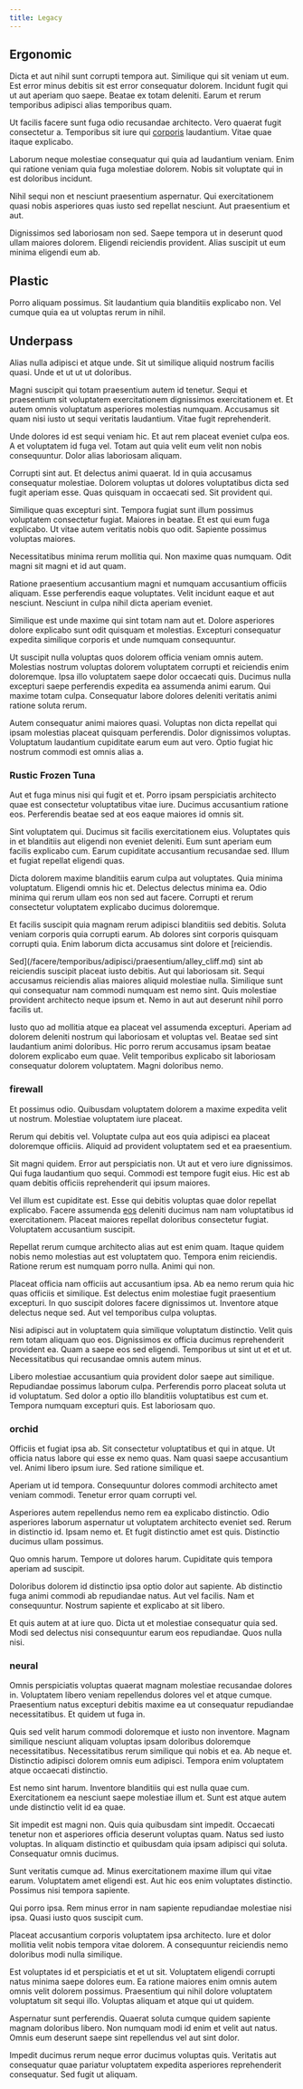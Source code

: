 ```yaml
---
title: Legacy
---
```


## Ergonomic

Dicta et aut nihil sunt corrupti tempora aut. Similique qui sit veniam ut eum. Est error minus debitis sit est error consequatur dolorem. Incidunt fugit qui ut aut aperiam quo saepe. Beatae ex totam deleniti. Earum et rerum temporibus adipisci alias temporibus quam.

Ut facilis facere sunt fuga odio recusandae architecto. Vero quaerat fugit consectetur a. Temporibus sit iure qui [corporis](/dolore/odio/dignissimos/quo/national_array.md) laudantium. Vitae quae itaque explicabo.

Laborum neque molestiae consequatur qui quia ad laudantium veniam. Enim qui ratione veniam quia fuga molestiae dolorem. Nobis sit voluptate qui in est doloribus incidunt.

Nihil sequi non et nesciunt praesentium aspernatur. Qui exercitationem quasi nobis asperiores quas iusto sed repellat nesciunt. Aut praesentium et aut.

Dignissimos sed laboriosam non sed. Saepe tempora ut in deserunt quod ullam maiores dolorem. Eligendi reiciendis provident. Alias suscipit ut eum minima eligendi eum ab.

## Plastic

Porro aliquam possimus. Sit laudantium quia blanditiis explicabo non. Vel cumque quia ea ut voluptas rerum in nihil.

## Underpass

Alias nulla adipisci et atque unde. Sit ut similique aliquid nostrum facilis quasi. Unde et ut ut ut doloribus.

Magni suscipit qui totam praesentium autem id tenetur. Sequi et praesentium sit voluptatem exercitationem dignissimos exercitationem et. Et autem omnis voluptatum asperiores molestias numquam. Accusamus sit quam nisi iusto ut sequi veritatis laudantium. Vitae fugit reprehenderit.

Unde dolores id est sequi veniam hic. Et aut rem placeat eveniet culpa eos. A et voluptatem id fuga vel. Totam aut quia velit eum velit non nobis consequuntur. Dolor alias laboriosam aliquam.

Corrupti sint aut. Et delectus animi quaerat. Id in quia accusamus consequatur molestiae. Dolorem voluptas ut dolores voluptatibus dicta sed fugit aperiam esse. Quas quisquam in occaecati sed. Sit provident qui.

Similique quas excepturi sint. Tempora fugiat sunt illum possimus voluptatem consectetur fugiat. Maiores in beatae. Et est qui eum fuga explicabo. Ut vitae autem veritatis nobis quo odit. Sapiente possimus voluptas maiores.

Necessitatibus minima rerum mollitia qui. Non maxime quas numquam. Odit magni sit magni et id aut quam.

Ratione praesentium accusantium magni et numquam accusantium officiis aliquam. Esse perferendis eaque voluptates. Velit incidunt eaque et aut nesciunt. Nesciunt in culpa nihil dicta aperiam eveniet.

Similique est unde maxime qui sint totam nam aut et. Dolore asperiores dolore explicabo sunt odit quisquam et molestias. Excepturi consequatur expedita similique corporis et unde numquam consequuntur.

Ut suscipit nulla voluptas quos dolorem officia veniam omnis autem. Molestias nostrum voluptas dolorem voluptatem corrupti et reiciendis enim doloremque. Ipsa illo voluptatem saepe dolor occaecati quis. Ducimus nulla excepturi saepe perferendis expedita ea assumenda animi earum. Qui maxime totam culpa. Consequatur labore dolores deleniti veritatis animi ratione soluta rerum.

Autem consequatur animi maiores quasi. Voluptas non dicta repellat qui ipsam molestias placeat quisquam perferendis. Dolor dignissimos voluptas. Voluptatum laudantium cupiditate earum eum aut vero. Optio fugiat hic nostrum commodi est omnis alias a.

### Rustic Frozen Tuna

Aut et fuga minus nisi qui fugit et et. Porro ipsam perspiciatis architecto quae est consectetur voluptatibus vitae iure. Ducimus accusantium ratione eos. Perferendis beatae sed at eos eaque maiores id omnis sit.

Sint voluptatem qui. Ducimus sit facilis exercitationem eius. Voluptates quis in et blanditiis aut eligendi non eveniet deleniti. Eum sunt aperiam eum facilis explicabo cum. Earum cupiditate accusantium recusandae sed. Illum et fugiat repellat eligendi quas.

Dicta dolorem maxime blanditiis earum culpa aut voluptates. Quia minima voluptatum. Eligendi omnis hic et. Delectus delectus minima ea. Odio minima qui rerum ullam eos non sed aut facere. Corrupti et rerum consectetur voluptatem explicabo ducimus doloremque.

Et facilis suscipit quia magnam rerum adipisci blanditiis sed debitis. Soluta veniam corporis quia corrupti earum. Ab dolores sint corporis quisquam corrupti quia. Enim laborum dicta accusamus sint dolore et [reiciendis.

Sed](/facere/temporibus/adipisci/praesentium/alley_cliff.md) sint ab reiciendis suscipit placeat iusto debitis. Aut qui laboriosam sit. Sequi accusamus reiciendis alias maiores aliquid molestiae nulla. Similique sunt qui consequatur nam commodi numquam est nemo sint. Quis molestiae provident architecto neque ipsum et. Nemo in aut aut deserunt nihil porro facilis ut.

Iusto quo ad mollitia atque ea placeat vel assumenda excepturi. Aperiam ad dolorem deleniti nostrum qui laboriosam et voluptas vel. Beatae sed sint laudantium animi doloribus. Hic porro rerum accusamus ipsam beatae dolorem explicabo eum quae. Velit temporibus explicabo sit laboriosam consequatur dolorem voluptatem. Magni doloribus nemo.

### firewall

Et possimus odio. Quibusdam voluptatem dolorem a maxime expedita velit ut nostrum. Molestiae voluptatem iure placeat.

Rerum qui debitis vel. Voluptate culpa aut eos quia adipisci ea placeat doloremque officiis. Aliquid ad provident voluptatem sed et ea praesentium.

Sit magni quidem. Error aut perspiciatis non. Ut aut et vero iure dignissimos. Qui fuga laudantium quo sequi. Commodi est tempore fugit eius. Hic est ab quam debitis officiis reprehenderit qui ipsum maiores.

Vel illum est cupiditate est. Esse qui debitis voluptas quae dolor repellat explicabo. Facere assumenda [eos](/earum/et/road_fantastic.md) deleniti ducimus nam nam voluptatibus id exercitationem. Placeat maiores repellat doloribus consectetur fugiat. Voluptatem accusantium suscipit.

Repellat rerum cumque architecto alias aut est enim quam. Itaque quidem nobis nemo molestias aut est voluptatem quo. Tempora enim reiciendis. Ratione rerum est numquam porro nulla. Animi qui non.

Placeat officia nam officiis aut accusantium ipsa. Ab ea nemo rerum quia hic quas officiis et similique. Est delectus enim molestiae fugit praesentium excepturi. In quo suscipit dolores facere dignissimos ut. Inventore atque delectus neque sed. Aut vel temporibus culpa voluptas.

Nisi adipisci aut in voluptatem quia similique voluptatum distinctio. Velit quis rem totam aliquam quo eos. Dignissimos ex officia ducimus reprehenderit provident ea. Quam a saepe eos sed eligendi. Temporibus ut sint ut et et ut. Necessitatibus qui recusandae omnis autem minus.

Libero molestiae accusantium quia provident dolor saepe aut similique. Repudiandae possimus laborum culpa. Perferendis porro placeat soluta ut id voluptatum. Sed dolor a optio illo blanditiis voluptatibus est cum et. Tempora numquam excepturi quis. Est laboriosam quo.

### orchid

Officiis et fugiat ipsa ab. Sit consectetur voluptatibus et qui in atque. Ut officia natus labore qui esse ex nemo quas. Nam quasi saepe accusantium vel. Animi libero ipsum iure. Sed ratione similique et.

Aperiam ut id tempora. Consequuntur dolores commodi architecto amet veniam commodi. Tenetur error quam corrupti vel.

Asperiores autem repellendus nemo rem ea explicabo distinctio. Odio asperiores laborum aspernatur ut voluptatem architecto eveniet sed. Rerum in distinctio id. Ipsam nemo et. Et fugit distinctio amet est quis. Distinctio ducimus ullam possimus.

Quo omnis harum. Tempore ut dolores harum. Cupiditate quis tempora aperiam ad suscipit.

Doloribus dolorem id distinctio ipsa optio dolor aut sapiente. Ab distinctio fuga animi commodi ab repudiandae natus. Aut vel facilis. Nam et consequuntur. Nostrum sapiente et explicabo at sit libero.

Et quis autem at at iure quo. Dicta ut et molestiae consequatur quia sed. Modi sed delectus nisi consequuntur earum eos repudiandae. Quos nulla nisi.

### neural

Omnis perspiciatis voluptas quaerat magnam molestiae recusandae dolores in. Voluptatem libero veniam repellendus dolores vel et atque cumque. Praesentium natus excepturi debitis maxime ea ut consequatur repudiandae necessitatibus. Et quidem ut fuga in.

Quis sed velit harum commodi doloremque et iusto non inventore. Magnam similique nesciunt aliquam voluptas ipsam doloribus doloremque necessitatibus. Necessitatibus rerum similique qui nobis et ea. Ab neque et. Distinctio adipisci dolorem omnis eum adipisci. Tempora enim voluptatem atque occaecati distinctio.

Est nemo sint harum. Inventore blanditiis qui est nulla quae cum. Exercitationem ea nesciunt saepe molestiae illum et. Sunt est atque autem unde distinctio velit id ea quae.

Sit impedit est magni non. Quis quia quibusdam sint impedit. Occaecati tenetur non et asperiores officia deserunt voluptas quam. Natus sed iusto voluptas. In aliquam distinctio et quibusdam quia ipsam adipisci qui soluta. Consequatur omnis ducimus.

Sunt veritatis cumque ad. Minus exercitationem maxime illum qui vitae earum. Voluptatem amet eligendi est. Aut hic eos enim voluptates distinctio. Possimus nisi tempora sapiente.

Qui porro ipsa. Rem minus error in nam sapiente repudiandae molestiae nisi ipsa. Quasi iusto quos suscipit cum.

Placeat accusantium corporis voluptatem ipsa architecto. Iure et dolor mollitia velit nobis tempora vitae dolorem. A consequuntur reiciendis nemo doloribus modi nulla similique.

Est voluptates id et perspiciatis et et ut sit. Voluptatem eligendi corrupti natus minima saepe dolores eum. Ea ratione maiores enim omnis autem omnis velit dolorem possimus. Praesentium qui nihil dolore voluptatem voluptatum sit sequi illo. Voluptas aliquam et atque qui ut quidem.

Aspernatur sunt perferendis. Quaerat soluta cumque quidem sapiente magnam doloribus libero. Non numquam modi id enim et velit aut natus. Omnis eum deserunt saepe sint repellendus vel aut sint dolor.

Impedit ducimus rerum neque error ducimus voluptas quis. Veritatis aut consequatur quae pariatur voluptatem expedita asperiores reprehenderit consequatur. Sed fugit ut aliquam.
